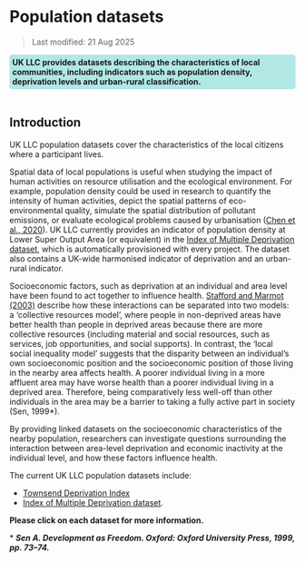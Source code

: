 # Population datasets

> Last modified: 21 Aug 2025

<div style="background-color: rgba(0, 178, 169, 0.3); padding: 5px; border-radius: 5px;"><strong>UK LLC provides datasets describing the characteristics of local communities, including indicators such as population density, deprivation levels and urban-rural classification. </strong></div>
<br>

## Introduction

UK LLC population datasets cover the characteristics of the local citizens where a participant lives.

Spatial data of local populations is useful when studying the impact of human activities on resource utilisation and the ecological environment.
For example, population density could be used in research to quantify the intensity of human activities, depict the spatial patterns of eco-environmental quality, simulate the spatial distribution of
pollutant emissions, or evaluate ecological problems caused by urbanisation (<a href="https://doi.org/10.3390/ijgi9110637" target="_blank" rel="noopener noreferrer">Chen et al., 2020</a>). UK LLC currently provides an indicator of population density at Lower Super Output Area (or equivalent) in the [Index of Multiple Deprivation dataset](../population_datasets/IMD/IMD.md), which is automatically provisioned with every project. The dataset also contains a UK-wide harmonised indicator of deprivation and an urban-rural indicator.

Socioeconomic factors, such as deprivation at an individual and area level have been found to act together to influence health. <a href="https://doi.org/10.1093/ije/dyg084" target="_blank" rel="noopener noreferrer">Stafford and Marmot (2003)</a> describe how these interactions can be separated into two models: a ‘collective resources model’, where people in non-deprived areas have better health than people in deprived areas because there are more collective resources (including material and social resources, such as services, job opportunities, and social supports). In contrast, the ‘local social inequality model’ suggests that the disparity between an individual’s own socioeconomic position and the socioeconomic position of those living in the nearby area affects health. A poorer individual living in a more affluent area may have worse health than a poorer individual living in a deprived area. Therefore, being comparatively less well-off than other individuals in the area may be a barrier to taking a fully active part in society (Sen, 1999*).

By providing linked datasets on the socioeconomic characteristics of the nearby population, researchers can investigate questions surrounding the interaction between area-level deprivation and economic inactivity at the individual level, and how these factors influence health.

The current UK LLC population datasets include:
- [Townsend Deprivation Index](../population_datasets/townsend/townsend.ipynb)
- [Index of Multiple Deprivation dataset](../population_datasets/IMD/IMD.ipynb).


**Please click on each dataset for more information.**

\* ***Sen A. Development as Freedom. Oxford: Oxford University Press, 1999, pp. 73–74.***
